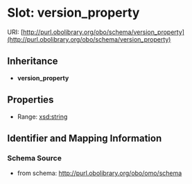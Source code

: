 # Slot: version_property

URI: [http://purl.obolibrary.org/obo/schema/version_property](http://purl.obolibrary.org/obo/schema/version_property)




## Inheritance

* **version_property**



## Properties

 * Range: [xsd:string](http://www.w3.org/2001/XMLSchema#string)



## Identifier and Mapping Information







### Schema Source


* from schema: http://purl.obolibrary.org/obo/omo/schema



